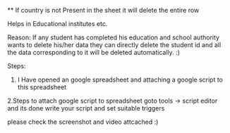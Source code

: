 ** If country is not Present in the sheet it will delete the entire row 

Helps in Educational institutes etc.

Reason: If any student has completed his education and school authority wants to delete 
 his/her data they can directly delete the student id and all the data corresponding to it will 
 be deleted automatically. :)

Steps:

1. I Have opened an google spreadsheet and attaching a google script to this spreadsheet

2.Steps to attach google script to spreadsheet
  goto tools -> script editor and its done
write your script and set suitable triggers

please check the screenshot and video attcached :)



